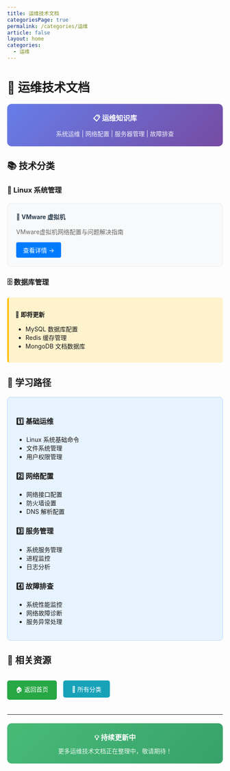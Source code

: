 ```yaml
---
title: 运维技术文档
categoriesPage: true
permalink: /categories/运维
article: false
layout: home
categories:
  - 运维
---
```


# 🔧 运维技术文档

<div style="
  background: linear-gradient(135deg, #667eea 0%, #764ba2 100%);
  color: white;
  padding: 20px;
  border-radius: 10px;
  margin: 20px 0;
  text-align: center;
">
  <h3 style="margin: 0; color: white;">📋 运维知识库</h3>
  <p style="margin: 10px 0 0 0; opacity: 0.9;">
    系统运维 | 网络配置 | 服务器管理 | 故障排查
  </p>
</div>

## 📚 技术分类

### 🐧 Linux 系统管理

<div style="
  display: grid;
  grid-template-columns: repeat(auto-fit, minmax(300px, 1fr));
  gap: 20px;
  margin: 20px 0;
">

<div style="
  background: #f8f9fa;
  border: 1px solid #e9ecef;
  border-radius: 8px;
  padding: 20px;
  transition: all 0.3s ease;
" onmouseover="this.style.transform='translateY(-2px)'; this.style.boxShadow='0 4px 12px rgba(0,0,0,0.1)'" 
   onmouseout="this.style.transform='translateY(0)'; this.style.boxShadow='none'">

<h4 style="margin: 0 0 15px 0; color: #2c3e50;">🔧 VMware 虚拟机</h4>
<p style="margin: 0 0 15px 0; color: #666; font-size: 14px;">
  VMware虚拟机网络配置与问题解决指南
</p>
<a href="/linux/n29zs" style="
  display: inline-block;
  padding: 8px 16px;
  background: #007bff;
  color: white;
  text-decoration: none;
  border-radius: 4px;
  font-size: 14px;
  transition: background 0.3s ease;
" onmouseover="this.style.background='#0056b3'" 
   onmouseout="this.style.background='#007bff'">
  查看详情 →
</a>

</div>

</div>

### 🗄️ 数据库管理

<div style="
  background: #fff3cd;
  border-left: 4px solid #ffc107;
  padding: 15px;
  margin: 20px 0;
  border-radius: 5px;
">

**📝 即将更新**
- MySQL 数据库配置
- Redis 缓存管理
- MongoDB 文档数据库

</div>

## 🎯 学习路径

<div style="
  background: #e7f3ff;
  border: 1px solid #b3d9ff;
  padding: 20px;
  margin: 20px 0;
  border-radius: 8px;
">

### 1️⃣ 基础运维
- Linux 系统基础命令
- 文件系统管理
- 用户权限管理

### 2️⃣ 网络配置
- 网络接口配置
- 防火墙设置
- DNS 解析配置

### 3️⃣ 服务管理
- 系统服务管理
- 进程监控
- 日志分析

### 4️⃣ 故障排查
- 系统性能监控
- 网络故障诊断
- 服务异常处理

</div>

## 📖 相关资源

<div style="
  display: flex;
  gap: 15px;
  flex-wrap: wrap;
  margin: 20px 0;
">

<a href="/" style="
  display: inline-block;
  padding: 10px 20px;
  background: #28a745;
  color: white;
  text-decoration: none;
  border-radius: 5px;
  font-size: 14px;
  transition: all 0.3s ease;
" onmouseover="this.style.background='#218838'; this.style.transform='translateY(-1px)'" 
   onmouseout="this.style.background='#28a745'; this.style.transform='translateY(0)'">
  🏠 返回首页
</a>

<a href="/categories" style="
  display: inline-block;
  padding: 10px 20px;
  background: #17a2b8;
  color: white;
  text-decoration: none;
  border-radius: 5px;
  font-size: 14px;
  transition: all 0.3s ease;
" onmouseover="this.style.background='#138496'; this.style.transform='translateY(-1px)'" 
   onmouseout="this.style.background='#17a2b8'; this.style.transform='translateY(0)'">
  📂 所有分类
</a>

</div>

---

<div style="
  background: linear-gradient(135deg, #48bb78 0%, #38a169 100%);
  color: white;
  padding: 20px;
  border-radius: 10px;
  margin: 20px 0;
  text-align: center;
">
  <h3 style="margin: 0; color: white;">💡 持续更新中</h3>
  <p style="margin: 10px 0 0 0; opacity: 0.9;">
    更多运维技术文档正在整理中，敬请期待！
  </p>
</div>

